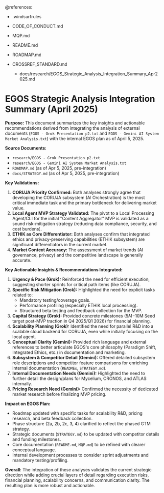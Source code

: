 @references:
- .windsurfrules
- CODE_OF_CONDUCT.md
- MQP.md
- README.md
- ROADMAP.md
- CROSSREF_STANDARD.md

  - docs/research/EGOS_Strategic_Analysis_Integration_Summary_Apr2025.md

# EGOS Strategic Analysis Integration Summary (April 2025)

**Purpose:** This document summarizes the key insights and actionable recommendations derived from integrating the analysis of external documents (`EGOS - Grok Presentation p2.txt` and `EGOS - Gemini AI System Market Analysis.txt`) with the internal EGOS plan as of April 5, 2025.

**Source Documents:**
*   `research/EGOS - Grok Presentation p2.txt`
*   `research/EGOS - Gemini AI System Market Analysis.txt`
*   `ROADMAP.md` (as of Apr 5, 2025, pre-integration)
*   `docs/STRATEGY.md` (as of Apr 5, 2025, pre-integration)

**Key Validations:**

1.  **CORUJA Priority Confirmed:** Both analyses strongly agree that developing the CORUJA subsystem (AI Orchestration) is the most critical immediate task and the primary bottleneck for delivering market value.
2.  **Local Agent MVP Strategy Validated:** The pivot to a Local Processing Agent/CLI for the initial "Content Aggregator" MVP is validated as a sound risk-mitigation strategy (reducing data compliance, security, and cost burdens).
3.  **ETHIK as Core Differentiator:** Both analyses confirm that integrated ethics and privacy-preserving capabilities (ETHIK subsystem) are significant differentiators in the current market.
4.  **Market Context Accuracy:** The assessment of market trends (AI governance, privacy) and the competitive landscape is generally accurate.

**Key Actionable Insights & Recommendations Integrated:**

1.  **Urgency & Pace (Grok):** Reinforced the need for efficient execution, suggesting shorter sprints for critical path items (like CORUJA).
2.  **Specific Risk Mitigation (Grok):** Highlighted the need for explicit tasks related to:
    *   Mandatory testing/coverage goals.
    *   Performance profiling (especially ETHIK local processing).
    *   Structured beta testing and feedback collection for the MVP.
3.  **Capital Strategy (Grok):** Provided concrete milestones ($5M-$10M Seed target post-MVP traction in Q4 2025/Q1 2026) for financial planning.
4.  **Scalability Planning (Grok):** Identified the need for parallel R&D into a scalable cloud backend for CORUJA, even while initially focusing on the local agent.
5.  **Conceptual Clarity (Gemini):** Provided rich language and external references to better articulate EGOS's core philosophy (Paradigm Shift, Integrated Ethics, etc.) in documentation and marketing.
6.  **Subsystem & Competitor Detail (Gemini):** Offered detailed subsystem role descriptions and competitor feature comparisons for enriching internal documentation (`READMEs`, `STRATEGY.md`).
7.  **Internal Documentation Needs (Gemini):** Highlighted the need to further detail the design/plans for Mycelium, CRONOS, and ATLAS internally.
8.  **Pricing Research Need (Gemini):** Confirmed the necessity of dedicated market research before finalizing MVP pricing.

**Impact on EGOS Plan:**

*   Roadmap updated with specific tasks for scalability R&D, pricing research, and beta feedback collection.
*   Phase structure (2a, 2b, 2c, 3, 4) clarified to reflect the phased GTM strategy.
*   Strategic documents (`STRATEGY.md`) to be updated with competitor details and funding milestones.
*   Core documentation (`README.md`, `MQP.md`) to be refined with clearer conceptual language.
*   Internal development processes to consider sprint adjustments and mandatory testing/profiling.

**Overall:** The integration of these analyses validates the current strategic direction while adding crucial layers of detail regarding execution risks, financial planning, scalability concerns, and communication clarity. The resulting plan is more robust and actionable.